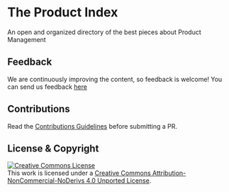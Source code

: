 # The Product Index
An open and organized directory of the best pieces about Product Management

## Feedback
We are continuously improving the content, so feedback is welcome! You can send us feedback [here](#)

## Contributions
Read the [Contributions Guidelines](CONTRIBUTING.md) before submitting a PR.

## License & Copyright
<a rel="license" href="http://creativecommons.org/licenses/by-nc-nd/4.0/"><img alt="Creative Commons License" style="border-width:0" src="https://i.creativecommons.org/l/by-nc-nd/4.0/88x31.png" /></a><br />This work is licensed under a <a rel="license" href="http://creativecommons.org/licenses/by-nc-nd/4.0/">Creative Commons Attribution-NonCommercial-NoDerivs 4.0 Unported License</a>.

